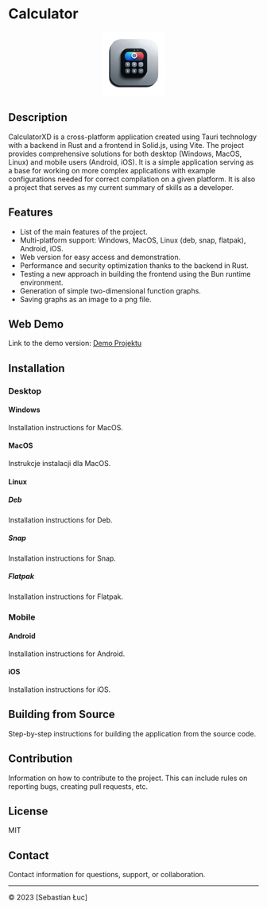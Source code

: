 # Calculator

<p align="center">
    <img alt="CalculatorXD_logo" src="./CalculatorXD_Readme.png"/>
</p>

## Description

CalculatorXD is a cross-platform application created using Tauri technology with a backend in Rust and a frontend in Solid.js, using Vite. The project provides comprehensive solutions for both desktop (Windows, MacOS, Linux) and mobile users (Android, iOS). It is a simple application serving as a base for working on more complex applications with example configurations needed for correct compilation on a given platform. It is also a project that serves as my current summary of skills as a developer.

## Features

- List of the main features of the project.
- Multi-platform support: Windows, MacOS, Linux (deb, snap, flatpak), Android, iOS.
- Web version for easy access and demonstration.
- Performance and security optimization thanks to the backend in Rust.
- Testing a new approach in building the frontend using the Bun runtime environment.
- Generation of simple two-dimensional function graphs.
- Saving graphs as an image to a png file.

## Web Demo

Link to the demo version: [Demo Projektu](#)

## Installation

### Desktop

#### Windows

Installation instructions for MacOS.

#### MacOS

Instrukcje instalacji dla MacOS.

#### Linux

##### Deb

Installation instructions for Deb.

##### Snap

Installation instructions for Snap.

##### Flatpak

Installation instructions for Flatpak.

### Mobile

#### Android

Installation instructions for Android.

#### iOS

Installation instructions for iOS.

## Building from Source

Step-by-step instructions for building the application from the source code.

## Contribution

Information on how to contribute to the project. This can include rules on reporting bugs, creating pull requests, etc.

## License

MIT

## Contact

Contact information for questions, support, or collaboration.

---

© 2023 [Sebastian Łuc]
